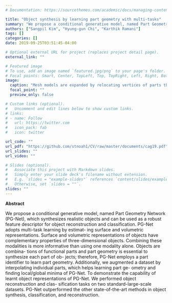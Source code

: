 ```yaml
---
# Documentation: https://sourcethemes.com/academic/docs/managing-content/

title: "Object synthesis by learning part geometry with multi-tasks"
summary: "We propose a conditional generative model, named Part Geometry Network (PG-Net), which synthesizes realistic objects and can be used as a robust feature descriptor for object reconstruction and classification."
authors: ["Sangpil Kim", "Hyung-gun Chi", "Karthik Ramani"]
tags: []
categories: []
date: 2019-09-25T03:51:45-04:00

# Optional external URL for project (replaces project detail page).
external_link: ""

# Featured image
# To use, add an image named `featured.jpg/png` to your page's folder.
# Focal points: Smart, Center, TopLeft, Top, TopRight, Left, Right, BottomLeft, Bottom, BottomRight.
image:
  caption: "Mesh models are expanded by relocating vertices of parts that expands searching space of optimization process."
  focal_point: ""
  preview_only: false

# Custom links (optional).
#   Uncomment and edit lines below to show custom links.
# links:
# - name: Follow
#   url: https://twitter.com
#   icon_pack: fab
#   icon: twitter

url_code: ""
url_pdf: "https://github.com/stnoah1/CV/raw/master/documents/cag19.pdf"
url_slides: ""
url_video: ""

# Slides (optional).
#   Associate this project with Markdown slides.
#   Simply enter your slide deck's filename without extension.
#   E.g. `slides = "example-slides"` references `content/slides/example-slides.md`.
#   Otherwise, set `slides = ""`.
slides: ""
---
```

**Abstract**

We propose a conditional generative model, named Part Geometry Network (PG-Net), which synthesizes realistic objects and can be used as a robust feature descriptor for object reconstruction and classification. PG-Net adopts multi-task learning by estimat- ing surface and volumetric representations. Surface and volumetric representations of objects have complementary properties of three-dimensional objects. Combining these modalities is more informative than using one modality alone. Objects are combina- tions of functional parts and part geometry is essential to synthesize each part of ob- jects; therefore, PG-Net employs a part identifier to learn part geometry. Additionally, we augmented a dataset by interpolating individual parts, which helps learning part ge- ometry and finding local/global minima of PG-Net. To demonstrate the capability of learnt object representations of PG-Net. We performed object reconstruction and clas- sification tasks on two standard-large-scale datasets. PG-Net outperformed the other state-of-the-art methods in object synthesis, classification, and reconstruction.